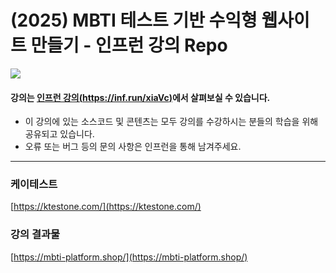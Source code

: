 # (2025) MBTI 테스트 기반 수익형 웹사이트 만들기 - 인프런 강의 Repo

[![](https://cdn.inflearn.com/public/courses/335011/cover/bb9004df-951a-484b-b8fb-a99486dfbca2/335011.png)](https://inf.run/xiaVc)

#### 강의는 [인프런 강의(https://inf.run/xiaVc)](https://inf.run/xiaVc)에서 살펴보실 수 있습니다.

- 이 강의에 있는 소스코드 및 콘텐츠는 모두 강의를 수강하시는 분들의 학습을 위해 공유되고 있습니다.
- 오류 또는 버그 등의 문의 사항은 인프런을 통해 남겨주세요.

---

### 케이테스트

[https://ktestone.com/](https://ktestone.com/)

### 강의 결과물

[https://mbti-platform.shop/](https://mbti-platform.shop/)
